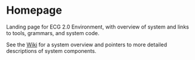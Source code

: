 # Homepage
Landing page for ECG 2.0 Environment, with overview of system and links to tools, grammars, and system code.

See the [Wiki]("https://github.com/icsi-berkeley/homepage/wiki") for a system overview and pointers to more detailed descriptions of system components.
